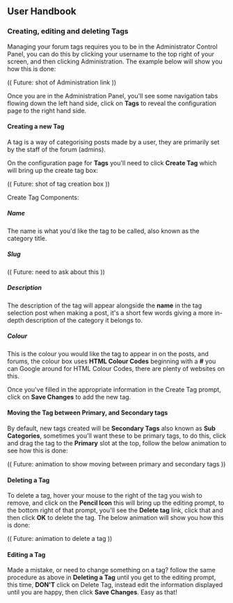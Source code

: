 ## User Handbook
### Creating, editing and deleting Tags

Managing your forum tags requires you to be in the Administrator Control Panel, you can do this by clicking your username to the top right of your screen, and then clicking Administration. The example below will show you how this is done:

(( Future: shot of Administration link ))

Once you are in the Administration Panel, you'll see some navigation tabs flowing down the left hand side, click on **Tags** to reveal the configuration page to the right hand side.

#### Creating a new Tag

A tag is a way of categorising posts made by a user, they are primarily set by the staff of the forum (admins).

On the configuration page for **Tags** you'll need to click **Create Tag** which will bring up the create tag box:

(( Future: shot of tag creation box ))

Create Tag Components:

##### Name

The name is what you'd like the tag to be called, also known as the category title.

##### Slug

(( Future: need to ask about this ))

##### Description

The description of the tag will appear alongside the **name** in the tag selection post when making a post, it's a short few words giving a more in-depth description of the category it belongs to.

##### Colour

This is the colour you would like the tag to appear in on the posts, and forums, the colour box uses **HTML Colour Codes** beginning with a **#** you can Google around for HTML Colour Codes, there are plenty of websites on this.

Once you've filled in the appropriate information in the Create Tag prompt, click on **Save Changes** to add the new tag.

#### Moving the Tag between Primary, and Secondary tags

By default, new tags created will be **Secondary Tags** also known as **Sub Categories**, sometimes you'll want these to be primary tags, to do this, click and drag the tag to the **Primary** slot at the top, follow the below animation to see how this is done:

(( Future: animation to show moving between primary and secondary tags ))

#### Deleting a Tag

To delete a tag, hover your mouse to the right of the tag you wish to remove, and click on the **Pencil Icon** this will bring up the editing prompt, to the bottom right of that prompt, you'll see the **Delete tag** link, click that and then click **OK** to delete the tag.
The below animation will show you how this is done:

(( Future: animation to delete a tag ))

#### Editing a Tag

Made a mistake, or need to change something on a tag? follow the same procedure as above in **Deleting a Tag** until you get to the editing prompt, this time, **DON'T** click on Delete Tag, instead edit the information displayed until you are happy, then click **Save Changes**. Easy as that!
